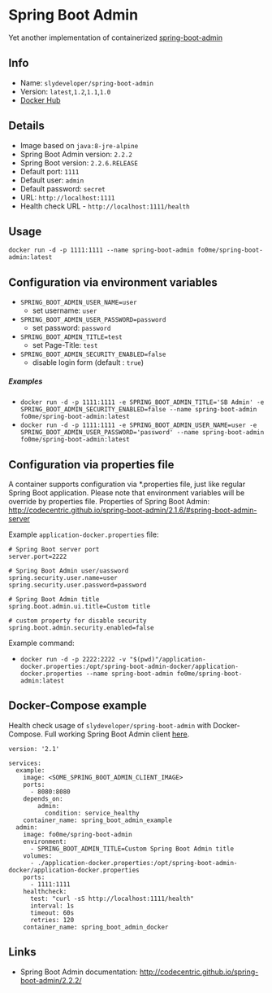 Spring Boot Admin
========================
Yet another implementation of containerized [spring-boot-admin](https://github.com/fo0/spring-boot-admin)

Info
----
- Name: `slydeveloper/spring-boot-admin`
- Version: `latest`,`1.2`,`1.1`,`1.0`
- [Docker Hub](https://hub.docker.com/r/fo0me/spring-boot-admin/)

Details
--------
- Image based on `java:8-jre-alpine`
- Spring Boot Admin version: `2.2.2`
- Spring Boot version: `2.2.6.RELEASE`
- Default port: `1111`
- Default user: `admin`
- Default password: `secret`
- URL: `http://localhost:1111`
- Health check URL - `http://localhost:1111/health`

Usage
--------
`docker run -d -p 1111:1111 --name spring-boot-admin fo0me/spring-boot-admin:latest`

Configuration via environment variables 
---------------------------------------
* `SPRING_BOOT_ADMIN_USER_NAME=user`
    * set username: `user`
* `SPRING_BOOT_ADMIN_USER_PASSWORD=password`
    * set password: `password`
* `SPRING_BOOT_ADMIN_TITLE=test`
    * set Page-Title: `test`
* `SPRING_BOOT_ADMIN_SECURITY_ENABLED=false`
    * disable login form (default : `true`)

##### Examples
* `docker run -d -p 1111:1111 -e SPRING_BOOT_ADMIN_TITLE='SB Admin' -e SPRING_BOOT_ADMIN_SECURITY_ENABLED=false --name spring-boot-admin fo0me/spring-boot-admin:latest`
* `docker run -d -p 1111:1111 -e SPRING_BOOT_ADMIN_USER_NAME=user -e SPRING_BOOT_ADMIN_USER_PASSWORD='password' --name spring-boot-admin fo0me/spring-boot-admin:latest`

Configuration via properties file
---------------------------------
A container supports configuration via *.properties file, just like regular Spring Boot application.
Please note that environment variables will be override by properties file.
Properties of Spring Boot Admin: http://codecentric.github.io/spring-boot-admin/2.1.6/#spring-boot-admin-server

Example `application-docker.properties` file:
```
# Spring Boot server port
server.port=2222

# Spring Boot Admin user/uassword
spring.security.user.name=user
spring.security.user.password=password

# Spring Boot Admin title
spring.boot.admin.ui.title=Custom title

# custom property for disable security
spring.boot.admin.security.enabled=false
```

Example command:
- `docker run -d -p 2222:2222 -v "$(pwd)"/application-docker.properties:/opt/spring-boot-admin-docker/application-docker.properties --name spring-boot-admin fo0me/spring-boot-admin:latest`

Docker-Compose example
----------------------
Health check usage of `slydeveloper/spring-boot-admin` with Docker-Compose.
Full working Spring Boot Admin client [here](https://github.com/slydeveloper/spring-boot-admin-example).
```
version: '2.1'

services:
  example:
    image: <SOME_SPRING_BOOT_ADMIN_CLIENT_IMAGE>
    ports:
      - 8080:8080
    depends_on:
        admin:
          condition: service_healthy
    container_name: spring_boot_admin_example
  admin:
    image: fo0me/spring-boot-admin
    environment:
      - SPRING_BOOT_ADMIN_TITLE=Custom Spring Boot Admin title
    volumes:
      - ./application-docker.properties:/opt/spring-boot-admin-docker/application-docker.properties
    ports:
      - 1111:1111
    healthcheck:
      test: "curl -sS http://localhost:1111/health"
      interval: 1s
      timeout: 60s
      retries: 120
    container_name: spring_boot_admin_docker
```

Links
-----
- Spring Boot Admin documentation: http://codecentric.github.io/spring-boot-admin/2.2.2/
